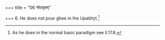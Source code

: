 +++
title = "06 नोपभृतम्"

+++
6. He does not pour ghee in the Upabhr̥t.[^1]  

[^1]: As he does in the normal basic paradigm see II.17.6.
